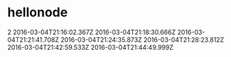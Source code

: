 hellonode
=========

2
2016-03-04T21:16:02.367Z
2016-03-04T21:18:30.666Z
2016-03-04T21:21:41.708Z
2016-03-04T21:24:35.873Z
2016-03-04T21:28:23.812Z
2016-03-04T21:42:59.533Z
2016-03-04T21:44:49.999Z
